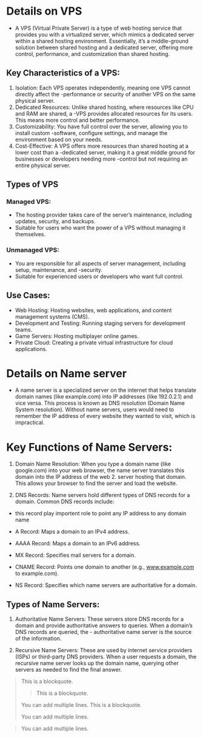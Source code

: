 # Details on VPS
- A VPS (Virtual Private Server) is a type of web hosting service that provides you with a virtualized server, which mimics a dedicated server within a shared hosting environment. Essentially, it’s a middle-ground solution between shared hosting and a dedicated server, offering more control, performance, and customization than shared hosting. 

## Key Characteristics of a VPS:
1. Isolation: Each VPS operates independently, meaning one VPS cannot directly affect the -performance or security of another VPS on the same physical server.
2. Dedicated Resources: Unlike shared hosting, where resources like CPU and RAM are shared, a -VPS provides allocated resources for its users. This means more control and better performance.
3. Customizability: You have full control over the server, allowing you to install custom -software, configure settings, and manage the environment based on your needs.
4. Cost-Effective: A VPS offers more resources than shared hosting at a lower cost than a -dedicated server, making it a great middle ground for businesses or developers needing more -control but not requiring an entire physical server.

## Types of VPS

### Managed VPS:

- The hosting provider takes care of the server’s maintenance, including updates, security, and backups.
- Suitable for users who want the power of a VPS without managing it themselves.

### Unmanaged VPS:

- You are responsible for all aspects of server management, including setup, maintenance, and -security.
- Suitable for experienced users or developers who want full control. 

## Use Cases:
- Web Hosting: Hosting websites, web applications, and content management systems (CMS).
- Development and Testing: Running staging servers for development teams.
- Game Servers: Hosting multiplayer online games.
- Private Cloud: Creating a private virtual infrastructure for cloud applications.

# Details on Name server
 
 - A name server is a specialized server on the internet that helps translate domain names (like example.com) into IP addresses (like 192.0.2.1) and vice versa. This process is known as DNS resolution (Domain Name System resolution). Without name servers, users would need to remember the IP address of every website they wanted to visit, which is impractical.


 # Key Functions of Name Servers:

1. Domain Name Resolution: When you type a domain name (like google.com) into your web browser, the name server translates this domain into the IP address of the web 2. server hosting that domain. This allows your browser to find the server and load the website.

2. DNS Records: Name servers hold different types of DNS records for a domain. Common DNS records include:
- this record play importent role to point any IP address to any domain name

- A Record: Maps a domain to an IPv4 address.
- AAAA Record: Maps a domain to an IPv6 address.
- MX Record: Specifies mail servers for a domain.
- CNAME Record: Points one domain to another (e.g., www.example.com to example.com).
- NS Record: Specifies which name servers are authoritative for a domain.


## Types of Name Servers:
1. Authoritative Name Servers: These servers store DNS records for a domain and provide authoritative answers to queries. When a domain’s DNS records are queried, the - authoritative name server is the source of the information.

2. Recursive Name Servers: These are used by internet service providers (ISPs) or third-party DNS providers. When a user requests a domain, the recursive name server looks up the domain name, querying other servers as needed to find the final answer.





> This is a blockquote.
> 
>> This is a blockquote.
> 
> You can add multiple lines.
> This is a blockquote.
> 
> You can add multiple lines.

> You can add multiple lines.

